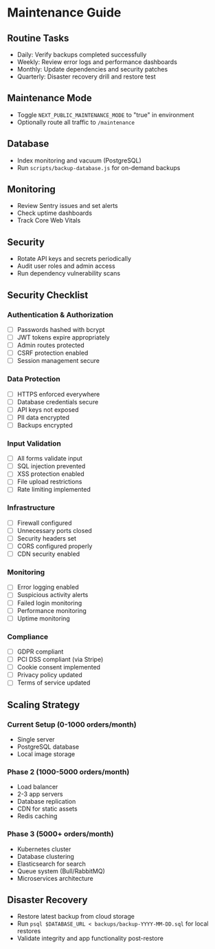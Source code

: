 # Maintenance Guide

## Routine Tasks
- Daily: Verify backups completed successfully
- Weekly: Review error logs and performance dashboards
- Monthly: Update dependencies and security patches
- Quarterly: Disaster recovery drill and restore test

## Maintenance Mode
- Toggle `NEXT_PUBLIC_MAINTENANCE_MODE` to "true" in environment
- Optionally route all traffic to `/maintenance`

## Database
- Index monitoring and vacuum (PostgreSQL)
- Run `scripts/backup-database.js` for on-demand backups

## Monitoring
- Review Sentry issues and set alerts
- Check uptime dashboards
- Track Core Web Vitals

## Security
- Rotate API keys and secrets periodically
- Audit user roles and admin access
- Run dependency vulnerability scans

## Security Checklist

### Authentication & Authorization
- [ ] Passwords hashed with bcrypt
- [ ] JWT tokens expire appropriately
- [ ] Admin routes protected
- [ ] CSRF protection enabled
- [ ] Session management secure

### Data Protection
- [ ] HTTPS enforced everywhere
- [ ] Database credentials secure
- [ ] API keys not exposed
- [ ] PII data encrypted
- [ ] Backups encrypted

### Input Validation
- [ ] All forms validate input
- [ ] SQL injection prevented
- [ ] XSS protection enabled
- [ ] File upload restrictions
- [ ] Rate limiting implemented

### Infrastructure
- [ ] Firewall configured
- [ ] Unnecessary ports closed
- [ ] Security headers set
- [ ] CORS configured properly
- [ ] CDN security enabled

### Monitoring
- [ ] Error logging enabled
- [ ] Suspicious activity alerts
- [ ] Failed login monitoring
- [ ] Performance monitoring
- [ ] Uptime monitoring

### Compliance
- [ ] GDPR compliant
- [ ] PCI DSS compliant (via Stripe)
- [ ] Cookie consent implemented
- [ ] Privacy policy updated
- [ ] Terms of service updated

## Scaling Strategy

### Current Setup (0-1000 orders/month)
- Single server
- PostgreSQL database
- Local image storage

### Phase 2 (1000-5000 orders/month)
- Load balancer
- 2-3 app servers
- Database replication
- CDN for static assets
- Redis caching

### Phase 3 (5000+ orders/month)
- Kubernetes cluster
- Database clustering
- Elasticsearch for search
- Queue system (Bull/RabbitMQ)
- Microservices architecture

## Disaster Recovery
- Restore latest backup from cloud storage
- Run `psql $DATABASE_URL < backups/backup-YYYY-MM-DD.sql` for local restores
- Validate integrity and app functionality post-restore
